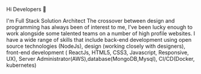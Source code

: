 Hi Developers 👋

I'm Full Stack Solution Architect The crossover between design and programming has always been of interest to me, I've been lucky enough to work alongside some talented teams on a number of high profile websites. I have a wide range of skills that include back-end development using open source technologies (NodeJs), design (working closely with designers), front-end development ( ReactJs, HTML5, CSS3, Javascript, Responsive, UX), Server Administrator(AWS),database(MongoDB,Mysql), CI/CD(Docker, kubernetes)


